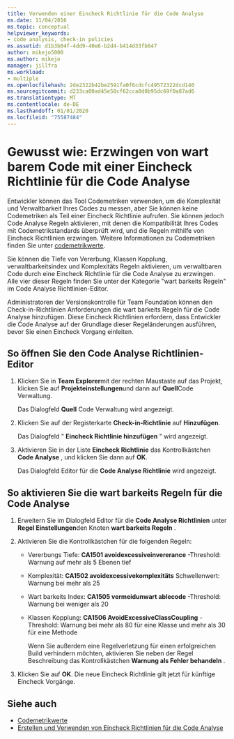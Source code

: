 ```yaml
---
title: Verwenden einer Eincheck Richtlinie für die Code Analyse
ms.date: 11/04/2016
ms.topic: conceptual
helpviewer_keywords:
- code analysis, check-in policies
ms.assetid: d1b3b04f-4dd9-40e6-b2d4-b414d33fb647
author: mikejo5000
ms.author: mikejo
manager: jillfra
ms.workload:
- multiple
ms.openlocfilehash: 2de2322b42be2591fa0f6cdcfc49572322dcd140
ms.sourcegitcommit: d233ca00ad45e50cf62cca0d0b95dc69f0a87ad6
ms.translationtype: MT
ms.contentlocale: de-DE
ms.lasthandoff: 01/01/2020
ms.locfileid: "75587484"
---
```

# <a name="how-to-enforce-maintainable-code-with-a-code-analysis-check-in-policy"></a>Gewusst wie: Erzwingen von wart barem Code mit einer Eincheck Richtlinie für die Code Analyse

Entwickler können das Tool Codemetriken verwenden, um die Komplexität und Verwaltbarkeit Ihres Codes zu messen, aber Sie können keine Codemetriken als Teil einer Eincheck Richtlinie aufrufen. Sie können jedoch Code Analyse Regeln aktivieren, mit denen die Kompatibilität Ihres Codes mit Codemetrikstandards überprüft wird, und die Regeln mithilfe von Eincheck Richtlinien erzwingen. Weitere Informationen zu Codemetriken finden Sie unter [codemetrikwerte](../code-quality/code-metrics-values.md).

Sie können die Tiefe von Vererbung, Klassen Kopplung, verwaltbarkeitsindex und Komplexitäts Regeln aktivieren, um verwaltbaren Code durch eine Eincheck Richtlinie für die Code Analyse zu erzwingen. Alle vier dieser Regeln finden Sie unter der Kategorie "wart barkeits Regeln" im Code Analyse Richtlinien-Editor.

Administratoren der Versionskontrolle für Team Foundation können den Check-in-Richtlinien Anforderungen die wart barkeits Regeln für die Code Analyse hinzufügen. Diese Eincheck Richtlinien erfordern, dass Entwickler die Code Analyse auf der Grundlage dieser Regeländerungen ausführen, bevor Sie einen Eincheck Vorgang einleiten.

## <a name="to-open-the-code-analysis-policy-editor"></a>So öffnen Sie den Code Analyse Richtlinien-Editor

1. Klicken Sie in **Team Explorer**mit der rechten Maustaste auf das Projekt, klicken Sie auf **Projekteinstellungen**und dann auf **Quell**Code Verwaltung.

     Das Dialogfeld **Quell** Code Verwaltung wird angezeigt.

2. Klicken Sie auf der Registerkarte **Check-in-Richtlinie** auf **Hinzufügen**.

     Das Dialogfeld " **Eincheck Richtlinie hinzufügen** " wird angezeigt.

3. Aktivieren Sie in der Liste **Eincheck Richtlinie** das Kontrollkästchen **Code Analyse** , und klicken Sie dann auf **OK**.

     Das Dialogfeld Editor für die **Code Analyse Richtlinie** wird angezeigt.

## <a name="to-enable-code-analysis-maintainability-rules"></a>So aktivieren Sie die wart barkeits Regeln für die Code Analyse

1. Erweitern Sie im Dialogfeld Editor für die **Code Analyse Richtlinien** unter **Regel Einstellungen**den Knoten **wart barkeits Regeln** .

2. Aktivieren Sie die Kontrollkästchen für die folgenden Regeln:

   - Vererbungs Tiefe: **CA1501 avoidexcessiveinvererance** -Threshold: Warnung auf mehr als 5 Ebenen tief

   - Komplexität: **CA1502 avoidexcessivekomplexitäts** Schwellenwert: Warnung bei mehr als 25

   - Wart barkeits Index: **CA1505 vermeidunwart ablecode** -Threshold: Warnung bei weniger als 20

   - Klassen Kopplung: **CA1506 AvoidExcessiveClassCoupling** -Threshold: Warnung bei mehr als 80 für eine Klasse und mehr als 30 für eine Methode

     Wenn Sie außerdem eine Regelverletzung für einen erfolgreichen Build verhindern möchten, aktivieren Sie neben der Regel Beschreibung das Kontrollkästchen **Warnung als Fehler behandeln** .

3. Klicken Sie auf **OK**. Die neue Eincheck Richtlinie gilt jetzt für künftige Eincheck Vorgänge.

## <a name="see-also"></a>Siehe auch

- [Codemetrikwerte](../code-quality/code-metrics-values.md)
- [Erstellen und Verwenden von Eincheck Richtlinien für die Code Analyse](../code-quality/how-to-create-or-update-standard-code-analysis-check-in-policies.md)
